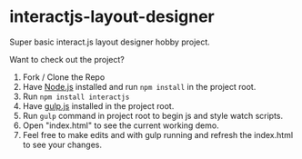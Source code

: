 # interactjs-layout-designer
Super basic interact.js layout designer hobby project.

Want to check out the project?

1. Fork / Clone the Repo
2. Have [Node.js](https://nodejs.org/en/) installed and run `npm install` in the project root.
3. Run `npm install interactjs`
4. Have [gulp.js](https://gulpjs.com/) installed in the project root.
5. Run `gulp` command in project root to begin js and style watch scripts.
6. Open "index.html" to see the current working demo. 
7. Feel free to make edits and with gulp running and refresh the index.html to see your changes.
